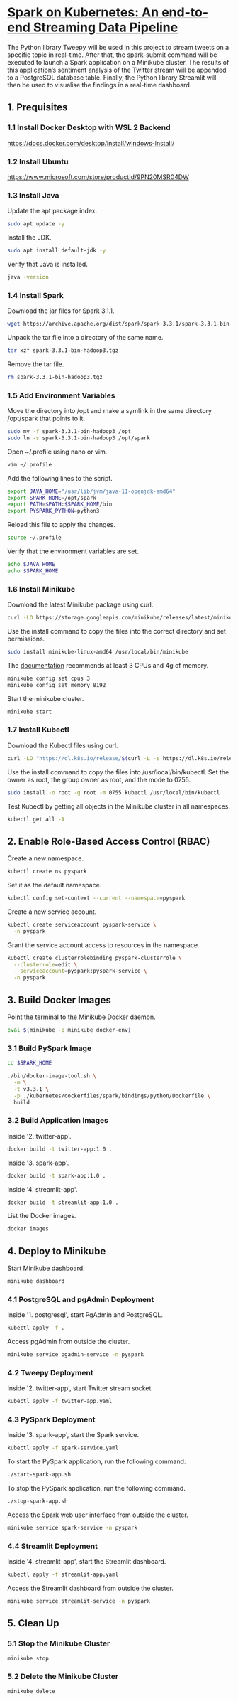 # [Spark on Kubernetes: An end-to-end Streaming Data Pipeline](https://www.cropway.com/spark-on-kubernetes/)

The Python library Tweepy will be used in this project to stream tweets on a specific topic in real-time. After that, the spark-submit command will be executed to launch a Spark application on a Minikube cluster. The results of this application’s sentiment analysis of the Twitter stream will be appended to a PostgreSQL database table. Finally, the Python library Streamlit will then be used to visualise the findings in a real-time dashboard.

## 1. Prequisites

### 1.1  Install Docker Desktop with WSL 2 Backend

<https://docs.docker.com/desktop/install/windows-install/>

### 1.2 Install Ubuntu

<https://www.microsoft.com/store/productId/9PN20MSR04DW>

### 1.3 Install Java

Update the apt package index.

```bash
sudo apt update -y
```

Install the JDK.

```bash
sudo apt install default-jdk -y
```

Verify that Java is installed.

```bash
java -version
```

### 1.4 Install Spark

Download the jar files for Spark 3.1.1.

```bash
wget https://archive.apache.org/dist/spark/spark-3.3.1/spark-3.3.1-bin-hadoop3.tgz
```

Unpack the tar file into a directory of the same name.

```bash
tar xzf spark-3.3.1-bin-hadoop3.tgz
```

Remove the tar file.

```bash
rm spark-3.3.1-bin-hadoop3.tgz
```

### 1.5 Add Environment Variables

Move the directory into /opt and make a symlink in the same directory /opt/spark that points to it.

```bash
sudo mv -f spark-3.3.1-bin-hadoop3 /opt
sudo ln -s spark-3.3.1-bin-hadoop3 /opt/spark
```

Open ~/.profile using nano or vim.

```bash
vim ~/.profile
```

Add the following lines to the script.

```bash
export JAVA_HOME="/usr/lib/jvm/java-11-openjdk-amd64"
export SPARK_HOME=/opt/spark
export PATH=$PATH:$SPARK_HOME/bin
export PYSPARK_PYTHON=python3
```

Reload this file to apply the changes.

```bash
source ~/.profile
```

Verify that the environment variables are set.

```bash
echo $JAVA_HOME
echo $SPARK_HOME
```

### 1.6 Install Minikube

Download the latest Minikube package using curl.

```bash
curl -LO https://storage.googleapis.com/minikube/releases/latest/minikube-linux-amd64
```

Use the install command to copy the files into the correct directory and set permissions.

```bash
sudo install minikube-linux-amd64 /usr/local/bin/minikube
```

The [documentation](https://spark.apache.org/docs/latest/running-on-kubernetes.html#prerequisites) recommends at least 3 CPUs and 4g of memory.

```bash
minikube config set cpus 3
minikube config set memory 8192
```

Start the minikube cluster.

```bash
minikube start
```

### 1.7 Install Kubectl

Download the Kubectl files using curl.

```bash
curl -LO "https://dl.k8s.io/release/$(curl -L -s https://dl.k8s.io/release/stable.txt)/bin/linux/amd64/kubectl"
```

Use the install command to copy the files into /usr/local/bin/kubectl. Set the owner as root, the group owner as root, and the mode to 0755.

```bash
sudo install -o root -g root -m 0755 kubectl /usr/local/bin/kubectl
```

Test Kubectl by getting all objects in the Minikube cluster in all namespaces.

```bash
kubectl get all -A
```

## 2. Enable Role-Based Access Control (RBAC)

Create a new namespace.

```bash
kubectl create ns pyspark
```

Set it as the default namespace.

```bash
kubectl config set-context --current --namespace=pyspark
```

Create a new service account.

```bash
kubectl create serviceaccount pyspark-service \
  -n pyspark
```

Grant the service account access to resources in the namespace.

```bash
kubectl create clusterrolebinding pyspark-clusterrole \
  --clusterrole=edit \
  --serviceaccount=pyspark:pyspark-service \
  -n pyspark
```

## 3. Build Docker Images

Point the terminal to the Minikube Docker daemon.

```bash
eval $(minikube -p minikube docker-env)
```

### 3.1 Build PySpark Image

```bash
cd $SPARK_HOME
```

```bash
./bin/docker-image-tool.sh \
  -m \
  -t v3.3.1 \
  -p ./kubernetes/dockerfiles/spark/bindings/python/Dockerfile \
  build
```

### 3.2 Build Application Images

Inside '2. twitter-app'.

```bash
docker build -t twitter-app:1.0 .
```

Inside '3. spark-app'.

```bash
docker build -t spark-app:1.0 .
```

Inside '4. streamlit-app'.

```bash
docker build -t streamlit-app:1.0 .
```

List the Docker images.

```bash
docker images
```

## 4. Deploy to Minikube

Start Minikube dashboard.

```bash
minikube dashboard
```

### 4.1 PostgreSQL and pgAdmin Deployment

Inside '1. postgresql', start PgAdmin and PostgreSQL.

```bash
kubectl apply -f .
```

Access pgAdmin from outside the cluster.

```bash
minikube service pgadmin-service -n pyspark
```

### 4.2 Tweepy Deployment

Inside '2. twitter-app', start Twitter stream socket.

```bash
kubectl apply -f twitter-app.yaml
```

### 4.3 PySpark Deployment

Inside '3. spark-app', start the Spark service.

```bash
kubectl apply -f spark-service.yaml
```

To start the PySpark application, run the following command.

```bash
./start-spark-app.sh
```

To stop the PySpark application, run the following command.

```bash
./stop-spark-app.sh
```

Access the Spark web user interface from outside the cluster.

```bash
minikube service spark-service -n pyspark
```

### 4.4 Streamlit Deployment

Inside '4. streamlit-app', start the Streamlit dashboard.

```bash
kubectl apply -f streamlit-app.yaml
```

Access the Streamlit dashboard from outside the cluster.

```bash
minikube service streamlit-service -n pyspark
```

## 5. Clean Up

### 5.1 Stop the Minikube Cluster

```bash
minikube stop
```

### 5.2 Delete the Minikube Cluster

```bash
minikube delete
```
